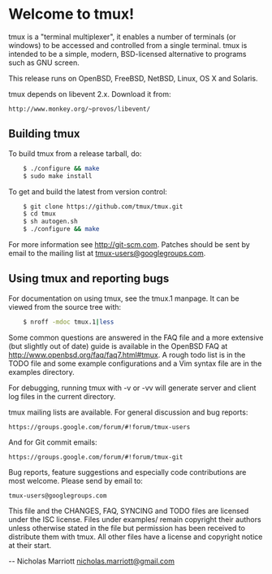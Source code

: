 # Welcome to tmux!

tmux is a "terminal multiplexer", it enables a number of terminals (or windows)
to be accessed and controlled from a single terminal. tmux is intended to be a
simple, modern, BSD-licensed alternative to programs such as GNU screen.

This release runs on OpenBSD, FreeBSD, NetBSD, Linux, OS X and Solaris.

tmux depends on libevent 2.x. Download it from:

	http://www.monkey.org/~provos/libevent/

## Building tmux

To build tmux from a release tarball, do:
```bash
	$ ./configure && make
	$ sudo make install
```
To get and build the latest from version control:
```bash
	$ git clone https://github.com/tmux/tmux.git
	$ cd tmux
	$ sh autogen.sh
	$ ./configure && make
```
For more information see http://git-scm.com. Patches should be sent by email to
the mailing list at tmux-users@googlegroups.com.

## Using tmux and reporting bugs

For documentation on using tmux, see the tmux.1 manpage. It can be viewed from
the source tree with:
```bash
	$ nroff -mdoc tmux.1|less
```
Some common questions are answered in the FAQ file and a more extensive (but
slightly out of date) guide is available in the OpenBSD FAQ at
http://www.openbsd.org/faq/faq7.html#tmux. A rough todo list is in the TODO
file and some example configurations and a Vim syntax file are in the examples
directory.

For debugging, running tmux with -v or -vv will generate server and client log
files in the current directory.

tmux mailing lists are available. For general discussion and bug reports:

	https://groups.google.com/forum/#!forum/tmux-users

And for Git commit emails:

	https://groups.google.com/forum/#!forum/tmux-git

Bug reports, feature suggestions and especially code contributions are most
welcome. Please send by email to:

	tmux-users@googlegroups.com

This file and the CHANGES, FAQ, SYNCING and TODO files are licensed under
the ISC license. Files under examples/ remain copyright their authors unless
otherwise stated in the file but permission has been received to distribute
them with tmux. All other files have a license and copyright notice at their
start.

-- Nicholas Marriott <nicholas.marriott@gmail.com>
